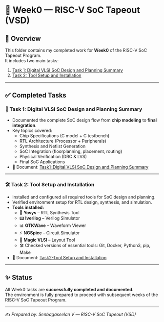 # 📘 Week0 — RISC-V SoC Tapeout (VSD)

## 📌 Overview
This folder contains my completed work for **Week0** of the RISC-V SoC Tapeout Program.  
It includes two main tasks:  

1. [Task 1: Digital VLSI SoC Design and Planning Summary](./Task1-Digital%20VLSI%20SoC%20Design%20and%20Planning%20Summary.md)  
2. [Task 2: Tool Setup and Installation](./Task2-Tool%20Setup%20and%20Installation.md)  

---

## ✅ Completed Tasks

### 📝 Task 1: Digital VLSI SoC Design and Planning Summary
- Documented the complete SoC design flow from **chip modeling** to **final integration**.  
- Key topics covered:  
  - Chip Specifications (C model + C testbench)  
  - RTL Architecture (Processor + Peripherals)  
  - Synthesis and Netlist Generation  
  - SoC Integration (floorplanning, placement, routing)  
  - Physical Verification (DRC & LVS)  
  - Final SoC Applications  
- 📄 Document: [Task1-Digital VLSI SoC Design and Planning Summary](./Task1-Digital%20VLSI%20SoC%20Design%20and%20Planning%20Summary.md)

---

### 🛠️ Task 2: Tool Setup and Installation
- Installed and configured all required tools for SoC design and planning.  
- Verified environment setup for RTL design, synthesis, and simulation.  
- **Tools installed:**  
  - 🧠 **Yosys** – RTL Synthesis Tool  
  - 📟 **Iverilog** – Verilog Simulator  
  - 📊 **GTKWave** – Waveform Viewer  
  - ⚡ **NGSpice** – Circuit Simulator  
  - 🎨 **Magic VLSI** – Layout Tool  
  - 🛠️ Checked versions of essential tools: Git, Docker, Python3, pip, Make  
- 📄 Document: [Task2-Tool Setup and Installation](./Task2-Tool%20Setup%20and%20Installation.md)

---

## ✨ Status
All Week0 tasks are **successfully completed and documented**.  
The environment is fully prepared to proceed with subsequent weeks of the RISC-V SoC Tapeout Program.

---

✍️ *Prepared by: Senbagaseelan V — RISC-V SoC Tapeout (VSD)*
